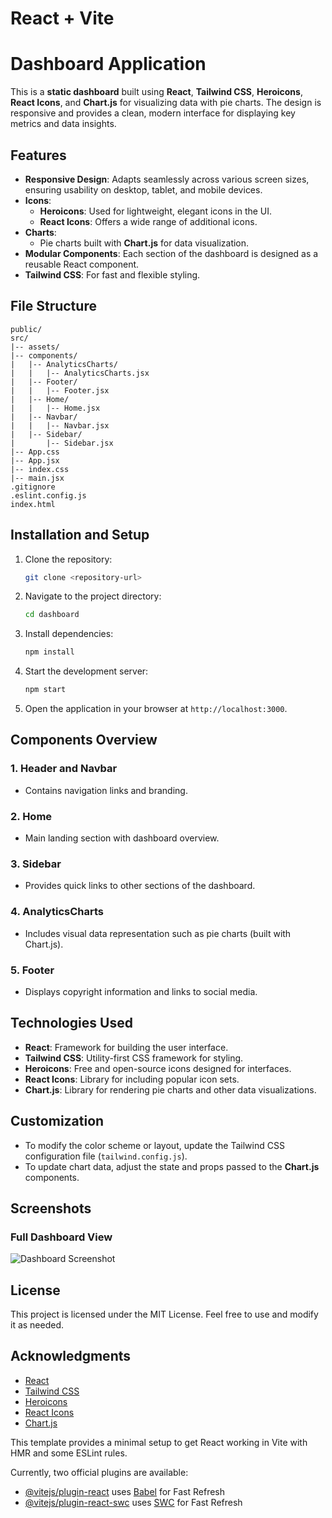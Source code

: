 # React + Vite


# Dashboard Application

This is a **static dashboard** built using **React**, **Tailwind CSS**, **Heroicons**, **React Icons**, and **Chart.js** for visualizing data with pie charts. The design is responsive and provides a clean, modern interface for displaying key metrics and data insights.

## Features

- **Responsive Design**: Adapts seamlessly across various screen sizes, ensuring usability on desktop, tablet, and mobile devices.
- **Icons**: 
  - **Heroicons**: Used for lightweight, elegant icons in the UI.
  - **React Icons**: Offers a wide range of additional icons.
- **Charts**:
  - Pie charts built with **Chart.js** for data visualization.
- **Modular Components**: Each section of the dashboard is designed as a reusable React component.
- **Tailwind CSS**: For fast and flexible styling.

## File Structure

```
public/
src/
|-- assets/
|-- components/
|   |-- AnalyticsCharts/
|   |   |-- AnalyticsCharts.jsx
|   |-- Footer/
|   |   |-- Footer.jsx
|   |-- Home/
|   |   |-- Home.jsx
|   |-- Navbar/
|   |   |-- Navbar.jsx
|   |-- Sidebar/
|       |-- Sidebar.jsx
|-- App.css
|-- App.jsx
|-- index.css
|-- main.jsx
.gitignore
.eslint.config.js
index.html
```

## Installation and Setup

1. Clone the repository:
   ```bash
   git clone <repository-url>
   ```

2. Navigate to the project directory:
   ```bash
   cd dashboard
   ```

3. Install dependencies:
   ```bash
   npm install
   ```

4. Start the development server:
   ```bash
   npm start
   ```

5. Open the application in your browser at `http://localhost:3000`.

## Components Overview

### 1. **Header and Navbar**
- Contains navigation links and branding.

### 2. **Home**
- Main landing section with dashboard overview.

### 3. **Sidebar**
- Provides quick links to other sections of the dashboard.

### 4. **AnalyticsCharts**
- Includes visual data representation such as pie charts (built with Chart.js).

### 5. **Footer**
- Displays copyright information and links to social media.

## Technologies Used

- **React**: Framework for building the user interface.
- **Tailwind CSS**: Utility-first CSS framework for styling.
- **Heroicons**: Free and open-source icons designed for interfaces.
- **React Icons**: Library for including popular icon sets.
- **Chart.js**: Library for rendering pie charts and other data visualizations.

## Customization

- To modify the color scheme or layout, update the Tailwind CSS configuration file (`tailwind.config.js`).
- To update chart data, adjust the state and props passed to the **Chart.js** components.

## Screenshots

### Full Dashboard View
![Dashboard Screenshot](./screenshot.png)

## License

This project is licensed under the MIT License. Feel free to use and modify it as needed.

## Acknowledgments

- [React](https://reactjs.org/)
- [Tailwind CSS](https://tailwindcss.com/)
- [Heroicons](https://heroicons.com/)
- [React Icons](https://react-icons.github.io/react-icons/)
- [Chart.js](https://www.chartjs.org/)



This template provides a minimal setup to get React working in Vite with HMR and some ESLint rules.

Currently, two official plugins are available:

- [@vitejs/plugin-react](https://github.com/vitejs/vite-plugin-react/blob/main/packages/plugin-react/README.md) uses [Babel](https://babeljs.io/) for Fast Refresh
- [@vitejs/plugin-react-swc](https://github.com/vitejs/vite-plugin-react-swc) uses [SWC](https://swc.rs/) for Fast Refresh

